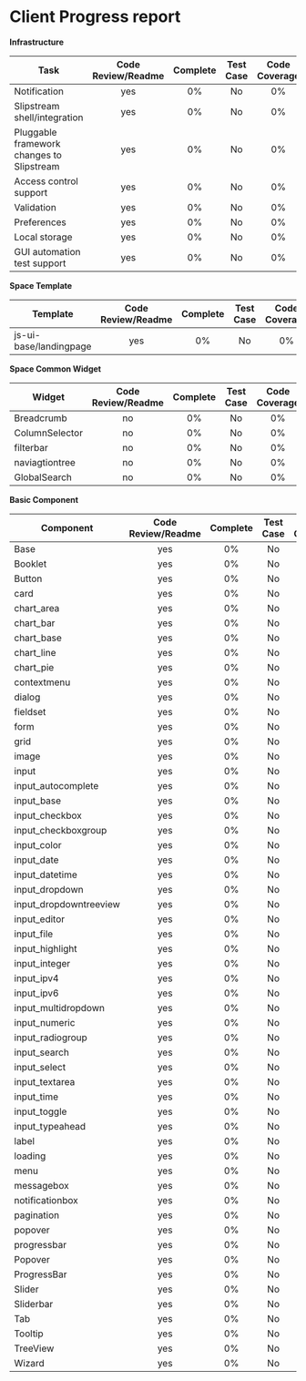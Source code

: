 Client Progress report
======================

**Infrastructure**

| Task                   | Code Review/Readme    | Complete | Test Case  | Code Coverage |
| -----------------------|:---------------------:|:--------:|:----------:|:-------------:|
| Notification           |          yes          |    0%    |     No     |      0%       |
|Slipstream shell/integration|          yes          |    0%    |     No     |      0%       |
|Pluggable framework changes to Slipstream|          yes          |    0%    |     No     |      0%       |
|Access control support|          yes          |    0%    |     No     |      0%       |
|Validation           |          yes          |    0%    |     No     |      0%       |
|Preferences          |          yes          |    0%    |     No     |      0%       |
|Local storage        |          yes          |    0%    |     No     |      0%       |
|GUI automation test support|          yes          |    0%    |     No     |      0%       |

**Space Template**

| Template               | Code Review/Readme    | Complete | Test Case  | Code Coverage |
| -----------------------|:---------------------:|:--------:|:----------:|:-------------:|
| js-ui-base/landingpage |          yes          |    0%    |     No     |      0%       |

**Space Common Widget**

| Widget            | Code Review/Readme    | Complete | Test Case  | Code Coverage |
| ------------------|:---------------------:|:--------:|:----------:|:-------------:|
| Breadcrumb        |          no           |    0%    |     No     |      0%       |
| ColumnSelector    |          no           |    0%    |     No     |      0%       |
| filterbar         |          no           |    0%    |     No     |      0%       |
| naviagtiontree    |          no           |    0%    |     No     |      0%       |
| GlobalSearch      |          no           |    0%    |     No     |      0%       |
 
**Basic Component**

| Component         | Code Review/Readme    | Complete | Test Case  | Code Coverage |
| ------------------|:---------------------:|:--------:|:----------:|:-------------:|
| Base              |          yes          |    0%    |     No     |      0%       |
| Booklet           |          yes          |    0%    |     No     |      0%       |
| Button            |          yes          |    0%    |     No     |      0%       |
|card               |          yes          |    0%    |     No     |      0%       |
|chart_area         |          yes          |    0%    |     No     |      0%       |
|chart_bar          |          yes          |    0%    |     No     |      0%       |
|chart_base         |          yes          |    0%    |     No     |      0%       |
|chart_line         |          yes          |    0%    |     No     |      0%       |
|chart_pie          |          yes          |    0%    |     No     |      0%       |
|contextmenu        |          yes          |    0%    |     No     |      0%       |
|dialog             |          yes          |    0%    |     No     |      0%       |
|fieldset           |          yes          |    0%    |     No     |      0%       |
|form               |          yes          |    0%    |     No     |      0%       |
|grid               |          yes          |    0%    |     No     |      0%       |
|image              |          yes          |    0%    |     No     |      0%       |
|input              |          yes          |    0%    |     No     |      0%       |
|input_autocomplete |          yes          |    0%    |     No     |      0%       |
|input_base         |          yes          |    0%    |     No     |      0%       |
|input_checkbox     |          yes          |    0%    |     No     |      0%       |
|input_checkboxgroup|          yes          |    0%    |     No     |      0%       |
|input_color        |          yes          |    0%    |     No     |      0%       |
|input_date         |          yes          |    0%    |     No     |      0%       |
|input_datetime     |          yes          |    0%    |     No     |      0%       |
|input_dropdown     |          yes          |    0%    |     No     |      0%       |
|input_dropdowntreeview|          yes          |    0%    |     No     |      0%       |
|input_editor       |          yes          |    0%    |     No     |      0%       |
|input_file         |          yes          |    0%    |     No     |      0%       |
|input_highlight    |          yes          |    0%    |     No     |      0%       |
|input_integer      |          yes          |    0%    |     No     |      0%       |
|input_ipv4         |          yes          |    0%    |     No     |      0%       |
|input_ipv6         |          yes          |    0%    |     No     |      0%       |
|input_multidropdown|          yes          |    0%    |     No     |      0%       |
|input_numeric      |          yes          |    0%    |     No     |      0%       |
|input_radiogroup   |          yes          |    0%    |     No     |      0%       |
|input_search       |          yes          |    0%    |     No     |      0%       |
|input_select       |          yes          |    0%    |     No     |      0%       |
|input_textarea     |          yes          |    0%    |     No     |      0%       |
|input_time         |          yes          |    0%    |     No     |      0%       |
|input_toggle       |          yes          |    0%    |     No     |      0%       |
|input_typeahead    |          yes          |    0%    |     No     |      0%       |
|label              |          yes          |    0%    |     No     |      0%       |
|loading            |          yes          |    0%    |     No     |      0%       |
|menu               |          yes          |    0%    |     No     |      0%       |
|messagebox         |          yes          |    0%    |     No     |      0%       |
|notificationbox    |          yes          |    0%    |     No     |      0%       |
|pagination         |          yes          |    0%    |     No     |      0%       |
|popover            |          yes          |    0%    |     No     |      0%       |
|progressbar        |          yes          |    0%    |     No     |      0%       |
| Popover           |          yes          |    0%    |     No     |      0%       |
| ProgressBar       |          yes          |    0%    |     No     |      0%       |
| Slider            |          yes          |    0%    |     No     |      0%       |
| Sliderbar         |          yes          |    0%    |     No     |      0%       |
| Tab               |          yes          |    0%    |     No     |      0%       |
| Tooltip           |          yes          |    0%    |     No     |      0%       |
| TreeView          |          yes          |    0%    |     No     |      0%       |
| Wizard            |          yes          |    0%    |     No     |      0%       |





